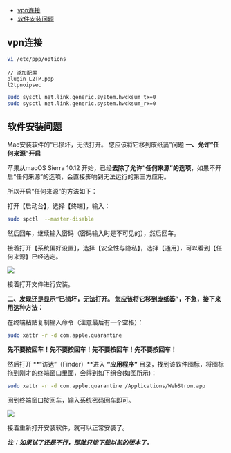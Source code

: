- [vpn连接](#vpn连接)
- [软件安装问题](#软件安装问题)


## vpn连接
```bash
vi /etc/ppp/options
```
```
// 添加配置
plugin L2TP.ppp
l2tpnoipsec
```
```bash
sudo sysctl net.link.generic.system.hwcksum_tx=0
sudo sysctl net.link.generic.system.hwcksum_rx=0
```

## 软件安装问题

Mac安装软件的“已损坏，无法打开。 您应该将它移到废纸篓”问题
**一、允许“任何来源”开启**

苹果从macOS Sierra 10.12 开始，已经**去除了允许“任何来源”的选项**，如果不开启“任何来源”的选项，会直接影响到无法运行的第三方应用。

所以开启“任何来源”的方法如下：

打开【启动台】，选择【终端】，输入：

```bash
sudo spctl  --master-disable
```

然后回车，继续输入密码（密码输入时是不可见的），然后回车。

接着打开【系统偏好设置】，选择【安全性与隐私】，选择【通用】，可以看到【任何来源】已经选定。

![](https://pic1.zhimg.com/v2-5b81946b01c8285aab0296f6ac040718_b.jpg)

接着打开文件进行安装。

**二、发现还是显示“已损坏，无法打开。 您应该将它移到废纸篓”，不急，接下来用这种方法：**

在终端粘贴复制输入命令（注意最后有一个空格）：

```bash
sudo xattr -r -d com.apple.quarantine 
```

**先不要按回车！先不要按回车！先不要按回车！先不要按回车！**

然后打开 **“访达”（Finder）**进入 **“应用程序”** 目录，找到该软件图标，将图标拖到刚才的终端窗口里面，会得到如下组合(如图所示)：

```bash
sudo xattr -r -d com.apple.quarantine /Applications/WebStrom.app
```

回到终端窗口按回车，输入系统密码回车即可。

![](https://pic2.zhimg.com/v2-0b0558d34b0fe1c615be753302cf5d75_b.jpg)

接着重新打开安装软件，就可以正常安装了。

**_注：如果试了还是不行，那就只能下载以前的版本了。_**